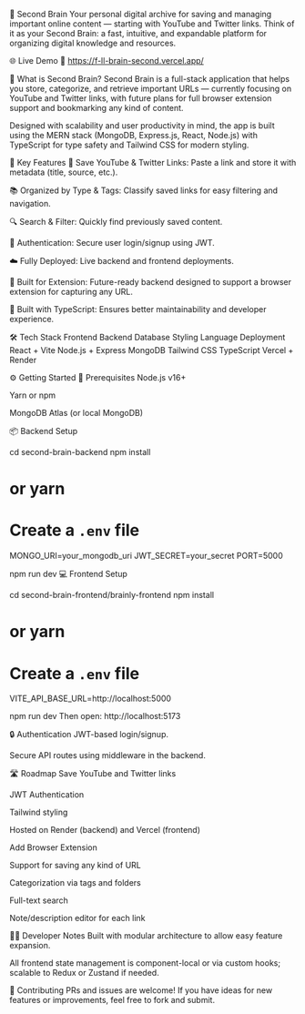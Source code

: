 🧠 Second Brain
Your personal digital archive for saving and managing important online content — starting with YouTube and Twitter links. Think of it as your Second Brain: a fast, intuitive, and expandable platform for organizing digital knowledge and resources.

🌐 Live Demo
🔗 https://f-ll-brain-second.vercel.app/ 

🚀 What is Second Brain?
Second Brain is a full-stack application that helps you store, categorize, and retrieve important URLs — currently focusing on YouTube and Twitter links, with future plans for full browser extension support and bookmarking any kind of content.

Designed with scalability and user productivity in mind, the app is built using the MERN stack (MongoDB, Express.js, React, Node.js) with TypeScript for type safety and Tailwind CSS for modern styling.

🔑 Key Features
🔗 Save YouTube & Twitter Links: Paste a link and store it with metadata (title, source, etc.).

📚 Organized by Type & Tags: Classify saved links for easy filtering and navigation.

🔍 Search & Filter: Quickly find previously saved content.

👤 Authentication: Secure user login/signup using JWT.

☁️ Fully Deployed: Live backend and frontend deployments.

🔧 Built for Extension: Future-ready backend designed to support a browser extension for capturing any URL.

🎯 Built with TypeScript: Ensures better maintainability and developer experience.

🛠️ Tech Stack
Frontend	Backend	Database	Styling	Language	Deployment
React + Vite	Node.js + Express	MongoDB	Tailwind CSS	TypeScript	Vercel + Render




⚙️ Getting Started
🧩 Prerequisites
Node.js v16+

Yarn or npm

MongoDB Atlas (or local MongoDB)

📦 Backend Setup

cd second-brain-backend
npm install
# or yarn

# Create a `.env` file
MONGO_URI=your_mongodb_uri
JWT_SECRET=your_secret
PORT=5000

npm run dev
💻 Frontend Setup

cd second-brain-frontend/brainly-frontend
npm install
# or yarn

# Create a `.env` file
VITE_API_BASE_URL=http://localhost:5000

npm run dev
Then open: http://localhost:5173

🔒 Authentication
JWT-based login/signup.

Secure API routes using middleware in the backend.

🛣️ Roadmap
 Save YouTube and Twitter links

 JWT Authentication

 Tailwind styling

 Hosted on Render (backend) and Vercel (frontend)

 Add Browser Extension

 Support for saving any kind of URL

 Categorization via tags and folders

 Full-text search

 Note/description editor for each link

🧑‍💻 Developer Notes
Built with modular architecture to allow easy feature expansion.

All frontend state management is component-local or via custom hooks; scalable to Redux or Zustand if needed.



🤝 Contributing
PRs and issues are welcome! If you have ideas for new features or improvements, feel free to fork and submit.
